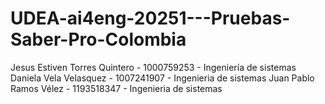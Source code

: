 # UDEA-ai4eng-20251---Pruebas-Saber-Pro-Colombia

Jesus Estiven Torres Quintero - 1000759253 - Ingeniería de sistemas
Daniela Vela Velasquez - 1007241907 - Ingenieria de sistemas
Juan Pablo Ramos Vélez - 1193518347 - Ingenieria de sistemas
